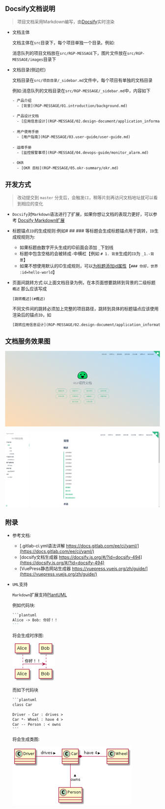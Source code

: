 
## Docsify文档说明

> 项目文档采用Markdown编写，由[Docsify](https://docsify.js.org/#/zh-cn/)实时渲染

- 文档主体

  文档主体在`src`目录下，每个项目单独一个目录。例如:

  消息队列的项目文档放在`src/RGP-MESSAGE`下，图片文件放在`src/RGP-MESSAGE/images`目录下

- 文档目录(侧边栏)

  文档目录在`src/项目目录/_sidebar.md`文件中，每个项目有单独的文档目录

  例如:消息队列的文档目录在`src/RGP-MESSAGE/_sidebar.md`中，内容如下

  ```reStructuredText
  - 产品介绍
    - [背景](RGP-MESSAGE/01.introduction/background.md)
  
  - 产品设计文档
    - [应用信息设计](RGP-MESSAGE/02.design-document/application_information_design.md)
  
  - 用户使用手册
    - [用户指南](RGP-MESSAGE/03.user-guide/user-guide.md)
  
  - 运维手册
    - [监控报警事项](RGP-MESSAGE/04.devops-guide/monitor_alarm.md)
  
  - OKR
    - [OKR 目标](RGP-MESSAGE/05.okr-summary/okr.md)
  ```

## 开发方式

> 改动提交到 `master` 分支后，会触发`CI`，稍等片刻再访问文档地址就可以看到相应的变化

- `Docsify`对`Markdown`语法进行了扩展，如果你想让文档的表现力更好，可以参考 [Docsify Markdown扩展](https://docsify.js.org/#/zh-cn/helpers)

- 标题锚点`ID`的生成规则:例如# ## ### 等标题会生成标题锚点用于跳转，`ID`生成规规则为:

  - 如果标题由数字开头生成的ID前面会添加 `_`下划线
  - 标题中包含空格的会被转成`-`中横杠【例如 `# 1. 背景`生成的`ID`为 `_1.-背景`】
  - 如果不想使用默认的ID生成规则，可以[为标题添加id属性](https://docsify.js.org/#/zh-cn/helpers?id=设置标题的-id-属性)【`### 你好，世界 :id=hello-world`】

- 页面间跳转方式:以上面文档目录为例，在本页面想要跳转到背景的二级标题 `概述` 那么应该写成

  ```text
  [跳转概述](#概述)
  ```

  不同文件间的跳转必须加上完整的项目路径，跳转到具体的标题锚点应该使用渲染后的锚点`ID`，如

  ```reStructuredText
  [跳转应用信息设计](RGP-MESSAGE/02.design-document/application_information_design.md)
  ```

## 文档服务效果图

![文档服务效果图1](https://raw.githubusercontent.com/RobertoHuang/RGP-LEARNING/master/Others/images/%E6%96%87%E6%A1%A3%E6%9C%8D%E5%8A%A1%E6%95%88%E6%9E%9C%E5%9B%BE1.png)

![文档服务效果图2](https://raw.githubusercontent.com/RobertoHuang/RGP-LEARNING/master/Others/images/%E6%96%87%E6%A1%A3%E6%9C%8D%E5%8A%A1%E6%95%88%E6%9E%9C%E5%9B%BE2.png)

## 附录

- 参考文档:
  - [.gitlab-ci.yml语法详解 https://docs.gitlab.com/ee/ci/yaml/](https://docs.gitlab.com/ee/ci/yaml/)
  - [docsify文档生成器 https://docsify.js.org/#/?id=docsify-494](https://docsify.js.org/#/?id=docsify-494)
  - [VuePress静态网站生成器 https://vuepress.vuejs.org/zh/guide/](https://vuepress.vuejs.org/zh/guide/)

- `UML`支持

  `Markdown`扩展支持[PlantUML](http://plantuml.com/zh/index)

  例如代码块:

  ```reStructuredText
  ​```plantuml
  Alice -> Bob: 你好！！
  ​```
  ```

  将会生成时序图:

  ![markdown-plantuml01.png](https://raw.githubusercontent.com/RobertoHuang/RGP-LEARNING/master/Others/images/markdown-plantuml01.png)

  而如下代码块

  ```text
  ​```plantuml
  class Car
    
  Driver - Car : drives >
  Car *- Wheel : have 4 >
  Car -- Person : < owns
  ​```
  ```

  将会生成类图:

  ![markdown-plantuml02.png](https://raw.githubusercontent.com/RobertoHuang/RGP-LEARNING/master/Others/images/markdown-plantuml02.png)